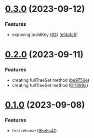 # [0.3.0](https://github.com/codibre/nodejs-tree-key-cache/compare/v0.2.0...v0.3.0) (2023-09-12)


### Features

* exposing buildKey ([#3](https://github.com/codibre/nodejs-tree-key-cache/issues/3)) ([ef4a1c5](https://github.com/codibre/nodejs-tree-key-cache/commit/ef4a1c58385763221b6f0217c5c2985d8669ff48))

# [0.2.0](https://github.com/codibre/nodejs-tree-key-cache/compare/v0.1.0...v0.2.0) (2023-09-11)


### Features

* creating fullTreeSet method ([ba9756e](https://github.com/codibre/nodejs-tree-key-cache/commit/ba9756e5803199bf95619d34bd0fffa3e9d5b40a))
* creating fullTreeSet method ([611698a](https://github.com/codibre/nodejs-tree-key-cache/commit/611698a2a54f933f0f148b5fe8e48c6442304a3f))

# [0.1.0](https://github.com/codibre/nodejs-tree-key-cache/compare/v0.0.0...v0.1.0) (2023-09-08)


### Features

* first release ([95e5c4f](https://github.com/codibre/nodejs-tree-key-cache/commit/95e5c4f4099dd96cab77a34fe56d956fccb447da))
